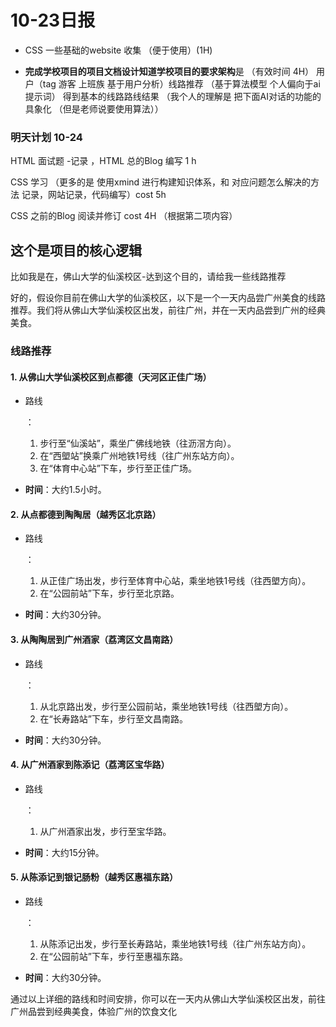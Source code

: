 # 10-23日报

- CSS 一些基础的website 收集 （便于使用）(1H)

- **完成学校项目的项目文档设计知道学校项目的要求架构**是 （有效时间 4H）
    用户（tag 游客 上班族 基于用户分析）线路推荐 （基于算法模型 个人偏向于ai 提示词）
  得到基本的线路路线结果 （我个人的理解是 把下面AI对话的功能的具象化  （但是老师说要使用算法））

  



### 明天计划 10-24

HTML  面试题 -记录  ，HTML 总的Blog 编写  1 h

CSS 学习 （更多的是 使用xmind 进行构建知识体系，和 对应问题怎么解决的方法 记录，网站记录，代码编写）cost 5h

CSS 之前的Blog 阅读并修订 cost 4H （根据第二项内容）





## 这个是项目的核心逻辑 

比如我是在，佛山大学的仙溪校区-达到这个目的，请给我一些线路推荐

好的，假设你目前在佛山大学的仙溪校区，以下是一个一天内品尝广州美食的线路推荐。我们将从佛山大学仙溪校区出发，前往广州，并在一天内品尝到广州的经典美食。

### 线路推荐



#### 1. 从佛山大学仙溪校区到点都德（天河区正佳广场）

- 路线

  ：

  1. 步行至“仙溪站”，乘坐广佛线地铁（往沥滘方向）。
  2. 在“西塱站”换乘广州地铁1号线（往广州东站方向）。
  3. 在“体育中心站”下车，步行至正佳广场。

- **时间**：大约1.5小时。

#### 2. 从点都德到陶陶居（越秀区北京路）

- 路线

  ：

  1. 从正佳广场出发，步行至体育中心站，乘坐地铁1号线（往西塱方向）。
  2. 在“公园前站”下车，步行至北京路。

- **时间**：大约30分钟。

#### 3. 从陶陶居到广州酒家（荔湾区文昌南路）

- 路线

  ：

  1. 从北京路出发，步行至公园前站，乘坐地铁1号线（往西塱方向）。
  2. 在“长寿路站”下车，步行至文昌南路。

- **时间**：大约30分钟。

#### 4. 从广州酒家到陈添记（荔湾区宝华路）

- 路线

  ：

  1. 从广州酒家出发，步行至宝华路。

- **时间**：大约15分钟。

#### 5. 从陈添记到银记肠粉（越秀区惠福东路）

- 路线

  ：

  1. 从陈添记出发，步行至长寿路站，乘坐地铁1号线（往广州东站方向）。
  2. 在“公园前站”下车，步行至惠福东路。

- **时间**：大约30分钟。

通过以上详细的路线和时间安排，你可以在一天内从佛山大学仙溪校区出发，前往广州品尝到经典美食，体验广州的饮食文化





